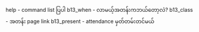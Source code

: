 help - command list ပြပါ
b13_when  - လာမယ့်အတန်းကဘယ်တော့လဲ?
b13_class - အတန်း page link
b13_present - attendance မှတ်တမ်းတင်မယ် 